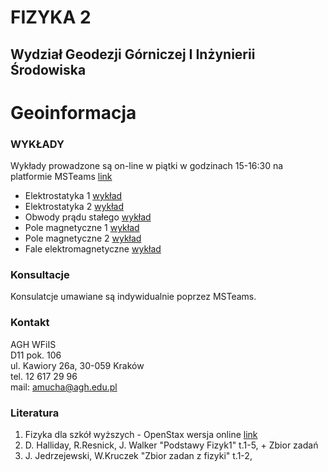 # FIZYKA 2
## Wydział Geodezji Górniczej I Inżynierii Środowiska
# Geoinformacja

### WYKŁADY

Wykłady prowadzone są on-line w piątki w godzinach 15-16:30  na platformie MSTeams
[link](https://teams.microsoft.com/l/channel/19%3a8326708d2c1644a89d01aec7ca392150%40thread.tacv2/Og%25C3%25B3lny?groupId=db5e82a7-3e52-4343-be42-be35a8db06f1&tenantId=80b1033f-21e0-4a82-bbc0-f05fdccd3bc8)
- Elektrostatyka 1 [wykład](Gin_1_Elektrostatyka_1.pdf)
- Elektrostatyka 2 [wykład](Gin_2_Elektrostatyka_2.pdf)
- Obwody prądu stałego [wykład](Gin_3_Prad.pdf)
- Pole magnetyczne 1 [wykład](Gin_4_PoleMagnetyczne_1.pdf)
- Pole magnetyczne 2 [wykład](Gin_5_PoleMagnetyczne_2.pdf)
- Fale elektromagnetyczne [wykład](Gin_6_FaleElektromagnetycze.pdf)

### Konsultacje 
Konsulatcje umawiane są indywidualnie poprzez MSTeams.

### Kontakt
AGH WFiIS <br>
D11 pok. 106 <br>
ul. Kawiory 26a, 30-059 Kraków <br>
tel. 12 617 29 96 <br>
mail: amucha@agh.edu.pl

### Literatura
1. Fizyka dla szkół wyższych - OpenStax wersja online [link](https://openstax.pl/podreczniki)
2. D. Halliday, R.Resnick, J. Walker "Podstawy Fizyk1" t.1-5, + Zbior zadań
3. J. Jedrzejewski, W.Kruczek "Zbior zadan z fizyki" t.1-2,

